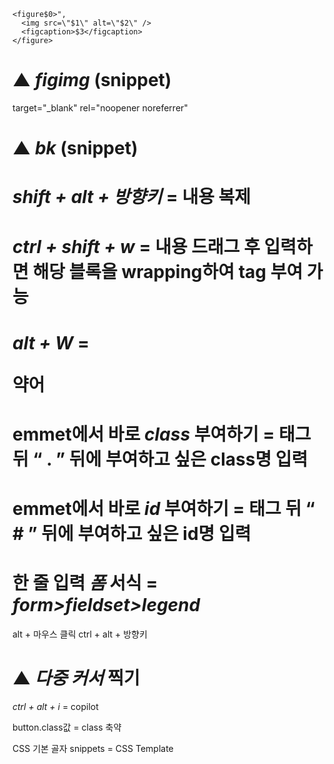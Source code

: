     <figure$0>",
      <img src=\"$1\" alt=\"$2\" />
      <figcaption>$3</figcaption>
    </figure>

# ▲ _figimg_ (snippet)

target=\"\_blank\" rel=\"noopener noreferrer\"

# ▲ _bk_ (snippet)

# _shift + alt + 방향키_ = 내용 복제

# _ctrl + shift + w_ = 내용 드래그 후 입력하면 해당 블록을 wrapping하여 tag 부여 가능

# _alt + W_ = <p> 약어

# emmet에서 바로 _class_ 부여하기 = 태그 뒤 “ . ” 뒤에 부여하고 싶은 class명 입력

# emmet에서 바로 _id_ 부여하기 = 태그 뒤 “ # ” 뒤에 부여하고 싶은 id명 입력

# 한 줄 입력 _폼_ 서식 = _form>fieldset>legend_

alt + 마우스 클릭
ctrl + alt + 방향키

# ▲ _다중 커서_ 찍기

_ctrl + alt + i_ = copilot

button.class값 = class 축약

CSS 기본 골자 snippets = CSS Template
